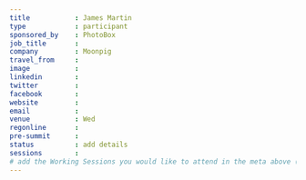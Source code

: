 ```yaml
---
title           : James Martin
type            : participant
sponsored_by    : PhotoBox
job_title       :
company         : Moonpig
travel_from     :
image           :
linkedin        :
twitter         :
facebook        :
website         :
email           :
venue           : Wed
regonline       :
pre-summit      :
status          : add details
sessions        :
# add the Working Sessions you would like to attend in the meta above (use the session's title) e.g. sessions (one per line): -Security Playbooks Diagrams -Hackathon Daily Sessions
---
```


<!-- put more details about participant here -->
